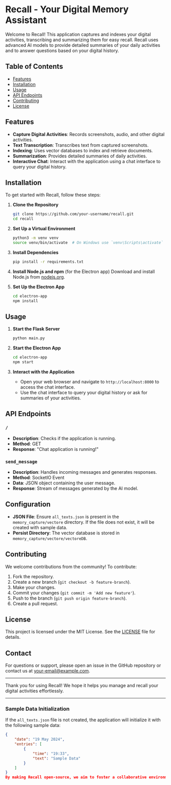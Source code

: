 # Recall - Your Digital Memory Assistant

Welcome to Recall! This application captures and indexes your digital activities, transcribing and summarizing them for easy recall. Recall uses advanced AI models to provide detailed summaries of your daily activities and to answer questions based on your digital history.

## Table of Contents

- [Features](#features)
- [Installation](#installation)
- [Usage](#usage)
- [API Endpoints](#api-endpoints)
- [Contributing](#contributing)
- [License](#license)

## Features

- **Capture Digital Activities**: Records screenshots, audio, and other digital activities.
- **Text Transcription**: Transcribes text from captured screenshots.
- **Indexing**: Uses vector databases to index and retrieve documents.
- **Summarization**: Provides detailed summaries of daily activities.
- **Interactive Chat**: Interact with the application using a chat interface to query your digital history.

## Installation

To get started with Recall, follow these steps:

1. **Clone the Repository**
    ```sh
    git clone https://github.com/your-username/recall.git
    cd recall
    ```

2. **Set Up a Virtual Environment**
    ```sh
    python3 -m venv venv
    source venv/bin/activate  # On Windows use `venv\Scripts\activate`
    ```

3. **Install Dependencies**
    ```sh
    pip install -r requirements.txt
    ```

4. **Install Node.js and npm** (for the Electron app)
    Download and install Node.js from [nodejs.org](https://nodejs.org/).

5. **Set Up the Electron App**
    ```sh
    cd electron-app
    npm install
    ```

## Usage

1. **Start the Flask Server**
    ```sh
    python main.py
    ```

2. **Start the Electron App**
    ```sh
    cd electron-app
    npm start
    ```

3. **Interact with the Application**
    - Open your web browser and navigate to `http://localhost:8000` to access the chat interface.
    - Use the chat interface to query your digital history or ask for summaries of your activities.

## API Endpoints

### `/`
- **Description**: Checks if the application is running.
- **Method**: GET
- **Response**: "Chat application is running!"

### `send_message`
- **Description**: Handles incoming messages and generates responses.
- **Method**: SocketIO Event
- **Data**: JSON object containing the user message.
- **Response**: Stream of messages generated by the AI model.

## Configuration

- **JSON File**: Ensure `all_texts.json` is present in the `memory_capture/vectore` directory. If the file does not exist, it will be created with sample data.
- **Persist Directory**: The vector database is stored in `memory_capture/vectore/vectoreDB`.

## Contributing

We welcome contributions from the community! To contribute:

1. Fork the repository.
2. Create a new branch (`git checkout -b feature-branch`).
3. Make your changes.
4. Commit your changes (`git commit -m 'Add new feature'`).
5. Push to the branch (`git push origin feature-branch`).
6. Create a pull request.

## License

This project is licensed under the MIT License. See the [LICENSE](LICENSE) file for details.

## Contact

For questions or support, please open an issue in the GitHub repository or contact us at your-email@example.com.

---

Thank you for using Recall! We hope it helps you manage and recall your digital activities effortlessly.

---

### Sample Data Initialization

If the `all_texts.json` file is not created, the application will initialize it with the following sample data:

```json
{
    "date": "19 May 2024",
    "entries": [
        {
            "time": "19:33",
            "text": "Sample Data"
        }
    ]
}
By making Recall open-source, we aim to foster a collaborative environment where developers can contribute to and improve this innovative application. Happy coding!


